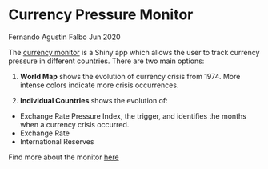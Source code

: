 Currency Pressure Monitor
=========================
Fernando Agustin Falbo
Jun 2020

The [currency
monitor](https://faf-econ.shinyapps.io/currency_crisis_monitor/) is a
Shiny app which allows the user to track currency pressure in different
countries. There are two main options:

1.  **World Map** shows the evolution of currency crisis from 1974. More
    intense colors indicate more crisis occurrences.

2.  **Individual Countries** shows the evolution of:

<!-- end list -->

  - Exchange Rate Pressure Index, the trigger, and identifies the months
    when a currency crisis occurred.
  - Exchange Rate
  - International Reserves

Find more about the monitor
[here](https://faf-econ.github.io/currency_crisis_monitor/methodology.html)
